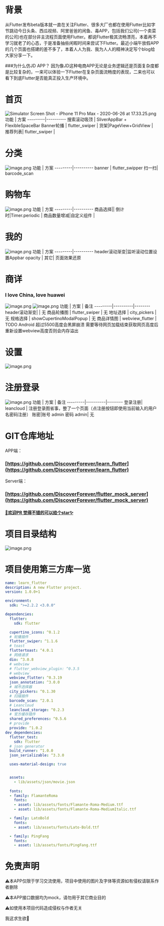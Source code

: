 # 背景
从Flutter发布beta版本就一直在关注Flutter、很多大厂也都在使用Flutter比如字节跳动今日头条、西瓜视频、阿里爸爸的闲鱼、毒APP，包括我们公司(一个卖菜的公司)也在部分非主流程页面使用Flutter。都说Flutter极其流畅漂亮，本着再不学习就老了的心态，于是准备抽些闲暇时间来尝试下Flutter。最近小端午放假APP的几个页面也搭建的差不多了，本着人人为我、我为人人的精神决定写个blog给大家分享一下。

###为什么仿JD APP？
因为像JD这种电商APP无论是业务逻辑还是页面复杂度都是比较复杂的，一来可以体验一下Flutter在复杂页面流畅度的表现，二来也可以看下到底Flutter是否能真正投入生产环境中。

# 首页
![Simulator Screen Shot - iPhone 11 Pro Max - 2020-06-26 at 17.33.25.png](https://upload-images.jianshu.io/upload_images/11287122-67cdc04060b3e11f.png?imageMogr2/auto-orient/strip%7CimageView2/2/w/300) 
功能 | 方案 
---------|----------
 搜索滚动吸顶 | SliverAppBar + FlexibleSpaceBar 
 Banner轮播 | flutter_swiper | 
 货架|PageView+GridView |  
 推荐列表| flutter_swiper |  

# 分类
![image.png](https://upload-images.jianshu.io/upload_images/11287122-01146d27776a5ff0.png?imageMogr2/auto-orient/strip%7CimageView2/2/w/300)
功能 | 方案 
---------|----------
 banner | flutter_swipper
 扫一扫| barcode_scan

# 购物车
![image.png](https://upload-images.jianshu.io/upload_images/11287122-e13f608f7c6f8f93.png?imageMogr2/auto-orient/strip%7CimageView2/2/w/300)
功能 | 方案
---------|----------
 商品选择|| 
 倒计时|Timer.periodic | 
 商品数量增减|自定义组件 | 
# 我的
![image.png](https://upload-images.jianshu.io/upload_images/11287122-be12aa8619616eb3.png?imageMogr2/auto-orient/strip%7CimageView2/2/w/300)
功能 | 方案
---------|----------
 header滚动渐变|监听滚动位置设置Appbar opacity | 
 其它| 页面效果还原 

# 商详
### I love China, love huawei
![image.png](https://upload-images.jianshu.io/upload_images/11287122-e2e898be0fe1f0e2.png?imageMogr2/auto-orient/strip%7CimageView2/2/w/300)
![image.png](https://upload-images.jianshu.io/upload_images/11287122-03d852633e8ce61e.png?imageMogr2/auto-orient/strip%7CimageView2/2/w/300)
功能 | 方案 | 备注
---------|----------|--------
 header滚动渐变| | 无
 商品轮播图 | flutter_swiper | 无
 地址选择 | city_pickers | 无
 规格选择 | showCupertinoModalPopup | 无
 商品详情图 | webview_flutter | TODO Android 超过5500高度会黑屏崩溃 需要等待网页加载结束获取网页高度后重新设置webview高度否则会内存溢出

# 设置
![image.png](https://upload-images.jianshu.io/upload_images/11287122-283f81c93803ae2c.png?imageMogr2/auto-orient/strip%7CimageView2/2/w/400)

# 注册登录


![image.png](https://upload-images.jianshu.io/upload_images/11287122-e6a6476ea1166ca0.png?imageMogr2/auto-orient/strip%7CimageView2/2/w/400)
功能 | 方案 | 备注
---------|----------|--------
 登录注册| leancloud | 注册登录图省事，整了一个页面（点注册按钮即使用当前输入的用户名密码注册）
账密|账号 admin 密码 admin| 无



# GIT仓库地址
APP端：
### [https://github.com/DiscoverForever/learn_flutter](https://github.com/DiscoverForever/learn_flutter)
Server端：
### [https://github.com/DiscoverForever/flutter_mock_server](https://github.com/DiscoverForever/flutter_mock_server)
#### [👏欢迎PR 觉得不错的可以给个star✨](https://github.com/DiscoverForever/learn_flutter)

# 项目目录结构
![image.png](https://upload-images.jianshu.io/upload_images/11287122-f05d9c3aecaa1242.png?imageMogr2/auto-orient/strip%7CimageView2/2/w/200)

 # 项目使用第三方库一览
```yaml
name: learn_flutter
description: A new Flutter project.
version: 1.0.0+1

environment:
  sdk: ">=2.2.2 <3.0.0"

dependencies:
  flutter:
    sdk: flutter

  cupertino_icons: ^0.1.2
  # 轮播插件
  flutter_swiper: ^1.1.6
  # toast
  fluttertoast: ^4.0.1
  # 网络请求
  dio: ^3.0.8
  # webview
  # flutter_webview_plugin: ^0.3.5
  # webview
  webview_flutter: ^0.3.19
  json_annotation: ^3.0.0
  # 城市选择器
  city_pickers: ^0.1.30
  # 扫描插件
  barcode_scan: ^2.0.1
  # Leancloud
  leancloud_storage: ^0.2.3
  # 官方缓存插件
  shared_preferences: ^0.5.6
  # provide
  provide: ^1.0.2
dev_dependencies:
  flutter_test:
    sdk: flutter
  # json generator
  build_runner: ^1.0.0
  json_serializable: ^3.3.0

  uses-material-design: true


  assets:
    - lib/assets/json/movie.json
 
  fonts:
  - family: FlamanteRoma
    fonts:
    - asset: lib/assets/fonts/Flamante-Roma-Medium.ttf
    - asset: lib/assets/fonts/Flamante-Roma-MediumItalic.ttf

  - family: LatoBold
    fonts:
    - asset: lib/assets/fonts/Lato-Bold.ttf

  - family: PingFang
    fonts:
    - asset: lib/assets/fonts/PingFang.ttf

```
# 免责声明
⚠️本APP仅限于学习交流使用，项目中使用的图片及字体等资源如有侵权请联系作者删除

⚠️本APP接口数据均为mock，请勿用于其它商业目的

⚠️如使用本项目代码造成侵权与作者无关

我这求生欲🤔
